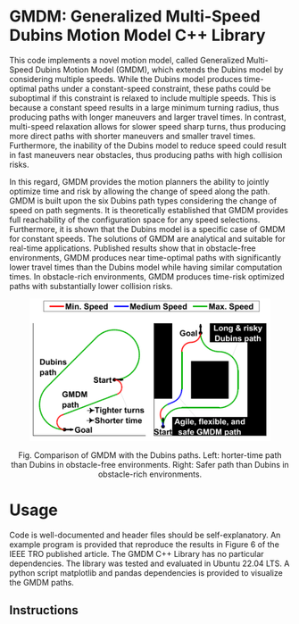 # GMDM: Generalized Multi-Speed Dubins Motion Model C++ Library

This code implements a novel motion model, called Generalized Multi-Speed Dubins Motion Model (GMDM), which extends the Dubins model by considering multiple speeds. While the Dubins model produces time-optimal paths under a constant-speed constraint, these paths could be suboptimal if this constraint is relaxed to include multiple speeds. This is because a constant speed results in a large minimum turning radius, thus producing paths with longer maneuvers and larger travel times. In contrast, multi-speed relaxation allows for slower speed sharp turns, thus producing more direct paths with shorter maneuvers and smaller travel times. Furthermore, the inability of the Dubins model to reduce speed could result in fast maneuvers near obstacles, thus producing paths with high collision risks. 

In this regard, GMDM provides the motion planners the ability to jointly optimize time and risk by allowing the change of speed along the path. GMDM is built upon the six Dubins path types considering the change of speed on path segments. It is theoretically established that GMDM provides full reachability of the configuration space for any speed selections. Furthermore, it is shown that the Dubins model is a  specific case of GMDM for constant speeds. The solutions of GMDM are analytical and suitable for real-time applications. Published results show that in obstacle-free environments, GMDM produces near time-optimal paths with significantly lower travel times than the Dubins model while having similar computation times. In obstacle-rich environments, GMDM produces time-risk optimized paths with substantially lower collision risks. 

<p align="center">
  <img src="figs/figure1.png" height = "255"/>
</p>
<p align="center">
Fig. Comparison of GMDM with the Dubins paths. Left: horter-time path than Dubins in obstacle-free environments. Right: Safer path than Dubins in obstacle-rich environments.
</p>

# Usage
Code is well-documented and header files should be self-explanatory. An example program is provided that reproduce the results in Figure 6 of the IEEE TRO published article. The GMDM C++ Library has no particular dependencies. The library was tested and evaluated in Ubuntu 22.04 LTS. A python script matplotlib and pandas dependencies is provided to visualize the GMDM paths.

## Instructions
